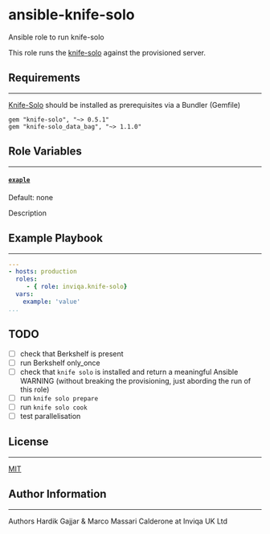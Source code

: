# ansible-knife-solo
Ansible role to run knife-solo

This role runs the [knife-solo][knife-solo] against the provisioned server.

## Requirements
------------
[Knife-Solo][knife-solo] should be installed as prerequisites via a Bundler (Gemfile)
```
gem "knife-solo", "~> 0.5.1"
gem "knife-solo_data_bag", "~> 1.1.0"
```
## Role Variables
------------
#### [`exaple`][example]
Default: none

Description



## Example Playbook
----------------

```YAML
---
- hosts: production
  roles:
     - { role: inviqa.knife-solo}
  vars:
    example: 'value'
...
```
## TODO
- [ ] check that Berkshelf is present
- [ ] run Berkshelf only_once
- [ ] check that `knife solo` is installed and return a meaningful Ansible WARNING (without breaking the provisioning, just abording the run of this role)
- [ ] run `knife solo prepare`
- [ ] run `knife solo cook`
- [ ] test parallelisation

## License
-------

[MIT][licence]

## Author Information
------------------
Authors Hardik Gajjar & Marco Massari Calderone at Inviqa UK Ltd


[github]: https://github.com/inviqa/ansible-knife-solo "Github location of this role"
[knife-solo]: https://matschaffer.github.io/knife-solo/ "knife-solo website"
[example]: https://github.com/inviqa/ansible-knife-solo/blob/master/defaults/main.yml#L4 "Link to variable on master"


[licence]: https://raw.githubusercontent.com/inviqa/ansible-jumpcloud/master/LICENSE
